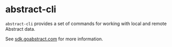 # abstract-cli

`abstract-cli` provides a set of commands for working with local and remote Abstract data.

See [sdk.goabstract.com](https://sdk.goabstract.com) for more information.